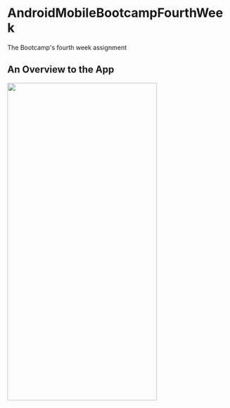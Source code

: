 # AndroidMobileBootcampFourthWeek

The Bootcamp's fourth week assignment

## An Overview to the App

<img src="https://user-images.githubusercontent.com/35261110/134781753-6fb9530b-1184-4fac-b4de-96bf8b237d87.gif" width="340" height="721">

